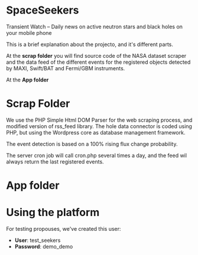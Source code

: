 # SpaceSeekers
Transient Watch – Daily news on active neutron stars and black holes on your mobile phone

This is a brief explanation about the projecto, and it's different parts.

At the **scrap folder** you will find source code of the NASA dataset scraper and the 
data feed of the different events for the registered objects detected by MAXI, Swift/BAT and Fermi/GBM
instruments.

At the **App folder**

# Scrap Folder

We use the PHP Simple Html DOM Parser for the web scraping process, and modified
version of rss_feed library. The hole data connector is coded using PHP, but using 
the Wordpress core as database management framework.

The event detection is based on a 100% rising flux change probability.
 
The server cron job will call cron.php several times a day, and the feed wil always
return the last registered events.
 
 
# App folder
 

 
# Using the platform

For testing propouses, we've created this user:
- **User**: 		test_seekers
- **Password**: 	demo_demo
